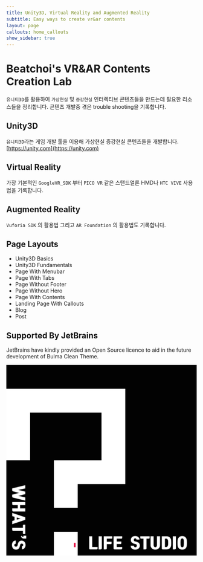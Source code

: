```yaml
---
title: Unity3D, Virtual Reality and Augmented Reality
subtitle: Easy ways to create vr&ar contents
layout: page
callouts: home_callouts
show_sidebar: true
---
```


# Beatchoi's VR&AR Contents Creation Lab

`유니티3D`를 활용하여 `가상현실` 및 `증강현실` 인터렉티브 콘텐츠들을 만드는데 필요한 리소스들을 정리합니다. 콘텐츠 개발중 겪은 trouble shooting을 기록합니다.  

## Unity3D

`유니티3D`라는 게임 개발 툴을 이용해 가상현실 증강현실 콘텐츠들을 개발합니다. [https://unity.com](https://unity.com)

## Virtual Reality

가장 기본적인 `GoogleVR_SDK` 부터 `PICO VR` 같은 스탠드얼론 HMD나 `HTC VIVE` 사용법을 기록합니다.

## Augmented Reality

`Vuforia SDK` 의 활용법 그리고 `AR Foundation` 의 활용법도 기록합니다.

## Page Layouts

* Unity3D Basics
* Unity3D Fundamentals
* Page With Menubar
* Page With Tabs
* Page Without Footer
* Page Without Hero
* Page With Contents
* Landing Page With Callouts
* Blog
* Post

## Supported By JetBrains

JetBrains have kindly provided an Open Source licence to aid in the future development of Bulma Clean Theme.

[![JetBrains](img/logoWhtls.png)](https://www.whtls.com)

